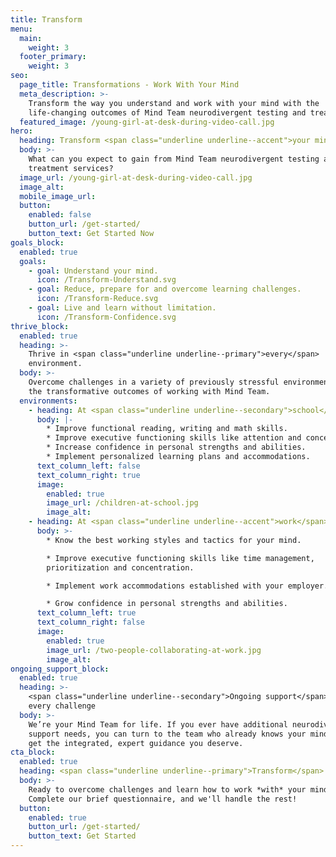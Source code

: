 ```yaml
---
title: Transform
menu:
  main:
    weight: 3
  footer_primary:
    weight: 3
seo:
  page_title: Transformations - Work With Your Mind
  meta_description: >-
    Transform the way you understand and work with your mind with the
    life-changing outcomes of Mind Team neurodivergent testing and treatment.
  featured_image: /young-girl-at-desk-during-video-call.jpg
hero:
  heading: Transform <span class="underline underline--accent">your mind</span>.
  body: >-
    What can you expect to gain from Mind Team neurodivergent testing and
    treatment services?
  image_url: /young-girl-at-desk-during-video-call.jpg
  image_alt:
  mobile_image_url: 
  button:
    enabled: false
    button_url: /get-started/
    button_text: Get Started Now
goals_block:
  enabled: true
  goals:
    - goal: Understand your mind.
      icon: /Transform-Understand.svg
    - goal: Reduce, prepare for and overcome learning challenges.
      icon: /Transform-Reduce.svg
    - goal: Live and learn without limitation.
      icon: /Transform-Confidence.svg
thrive_block:
  enabled: true
  heading: >-
    Thrive in <span class="underline underline--primary">every</span>
    environment.
  body: >-
    Overcome challenges in a variety of previously stressful environments with
    the transformative outcomes of working with Mind Team.
  environments:
    - heading: At <span class="underline underline--secondary">school</span>
      body: |-
        * Improve functional reading, writing and math skills.
        * Improve executive functioning skills like attention and concentration.
        * Increase confidence in personal strengths and abilities.
        * Implement personalized learning plans and accommodations.
      text_column_left: false
      text_column_right: true
      image:
        enabled: true
        image_url: /children-at-school.jpg
        image_alt:
    - heading: At <span class="underline underline--accent">work</span>
      body: >-
        * Know the best working styles and tactics for your mind.

        * Improve executive functioning skills like time management,
        prioritization and concentration.

        * Implement work accommodations established with your employer.

        * Grow confidence in personal strengths and abilities.
      text_column_left: true
      text_column_right: false
      image:
        enabled: true
        image_url: /two-people-collaborating-at-work.jpg
        image_alt:
ongoing_support_block:
  enabled: true
  heading: >-
    <span class="underline underline--secondary">Ongoing support</span> for
    every challenge
  body: >-
    We’re your Mind Team for life. If you ever have additional neurodivergent
    support needs, you can turn to the team who already knows your mind best and
    get the integrated, expert guidance you deserve.
cta_block:
  enabled: true
  heading: <span class="underline underline--primary">Transform</span> your life.
  body: >-
    Ready to overcome challenges and learn how to work *with* your mind?
    Complete our brief questionnaire, and we'll handle the rest!
  button:
    enabled: true
    button_url: /get-started/
    button_text: Get Started
---
```

